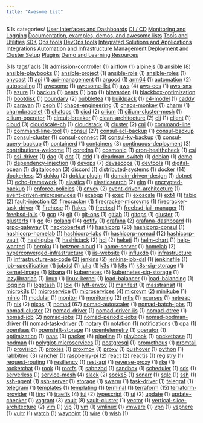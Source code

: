 ```yaml
---
title: "Awesome List"
---
```


$ ls categories/
[User Interfaces and Dashboards](user-interfaces-and-dashboards/)
[CI / CD](ci-cd/)
[Monitoring and Logging](monitoring-and-logging/)
[Documentation, examples, demos, and awesome lists](documentation-examples-demos-and-awesome-lists/)
[Tools and Utilities](tools-and-utilities/)
[SDK](sdk/)
[Ops tools](ops-tools/)
[DevOps tools](devops-tools/)
[Integrated Solutions and Applications](integrated-solutions-and-applications/)
[Integrations](integrations/)
[Automation and Infrastructure Management](automation-and-infrastructure-management/)
[Deployment and Cluster Setup](deployment-and-cluster-setup/)
[Plugins](plugins/)
[Demo and Learning Resources](demo-and-learning-resources/)


$ ls tags/
[acls](acls/) (1)
[admission-controller](admission-controller/) (1)
[airflow](airflow/) (1)
[alpinejs](alpinejs/) (1)
[ansible](ansible/) (8)
[ansible-playbooks](ansible-playbooks/) (1)
[ansible-project](ansible-project/) (1)
[ansible-role](ansible-role/) (1)
[ansible-roles](ansible-roles/) (1)
[anycast](anycast/) (1)
[api](api/) (1)
[api-management](api-management/) (1)
[argocd](argocd/) (1)
[arm64](arm64/) (1)
[automation](automation/) (2)
[autoscaling](autoscaling/) (1)
[awesome](awesome/) (1)
[awesome-list](awesome-list/) (1)
[aws](aws/) (4)
[aws-ecs](aws-ecs/) (1)
[aws-sns](aws-sns/) (1)
[azure](azure/) (1)
[backup](backup/) (1)
[beats](beats/) (1)
[bgp](bgp/) (1)
[bitwarden](bitwarden/) (1)
[blackbox-optimization](blackbox-optimization/) (1)
[bootdisk](bootdisk/) (1)
[boundary](boundary/) (2)
[bubbletea](bubbletea/) (1)
[buildpack](buildpack/) (1)
[c4-model](c4-model/) (1)
[caddy](caddy/) (1)
[caravan](caravan/) (1)
[ceph](ceph/) (1)
[chaos-engineering](chaos-engineering/) (1)
[chaos-monkey](chaos-monkey/) (1)
[charm](charm/) (1)
[charmbracelet](charmbracelet/) (1)
[chatops](chatops/) (1)
[cicd](cicd/) (2)
[cilium](cilium/) (1)
[cilium-cluster-mesh](cilium-cluster-mesh/) (1)
[cilium-operator](cilium-operator/) (1)
[circuit-breaker](circuit-breaker/) (1)
[clean-architecture](clean-architecture/) (2)
[cli](cli/) (1)
[client](client/) (1)
[cloud](cloud/) (3)
[cloudscale-ch](cloudscale-ch/) (1)
[cloudstack](cloudstack/) (1)
[cluster](cluster/) (2)
[cni](cni/) (1)
[command-line](command-line/) (1)
[command-line-tool](command-line-tool/) (1)
[consul](consul/) (27)
[consul-acl-backup](consul-acl-backup/) (1)
[consul-backup](consul-backup/) (1)
[consul-cluster](consul-cluster/) (1)
[consul-connect](consul-connect/) (3)
[consul-kv-backup](consul-kv-backup/) (1)
[consul-query-backup](consul-query-backup/) (1)
[containerd](containerd/) (1)
[containers](containers/) (3)
[continuous-deployment](continuous-deployment/) (3)
[contributions-welcome](contributions-welcome/) (1)
[coredns](coredns/) (1)
[cosmonic](cosmonic/) (1)
[cron-healthcheck](cron-healthcheck/) (1)
[csi](csi/) (1)
[csi-driver](csi-driver/) (1)
[dag](dag/) (1)
[dbt](dbt/) (1)
[ddd](ddd/) (1)
[deadman-switch](deadman-switch/) (1)
[debian](debian/) (1)
[demo](demo/) (1)
[dependency-injection](dependency-injection/) (1)
[devops](devops/) (7)
[devsecops](devsecops/) (1)
[devtools](devtools/) (1)
[digital-ocean](digital-ocean/) (1)
[digitalocean](digitalocean/) (3)
[discord](discord/) (1)
[distributed-systems](distributed-systems/) (1)
[docker](docker/) (14)
[dockerless](dockerless/) (2)
[dokku](dokku/) (2)
[dokku-plugin](dokku-plugin/) (1)
[domain-driven-design](domain-driven-design/) (1)
[dotnet](dotnet/) (3)
[echo-framework](echo-framework/) (1)
[elastics](elastics/) (1)
[elasticsearch](elasticsearch/) (2)
[elm](elm/) (1)
[encrypted-backup](encrypted-backup/) (1)
[enforce-policies](enforce-policies/) (1)
[envoy](envoy/) (2)
[event-driven-architecture](event-driven-architecture/) (1)
[event-driven-microservices](event-driven-microservices/) (1)
[exabgp](exabgp/) (1)
[exec](exec/) (1)
[exoscale](exoscale/) (1)
[ext4](ext4/) (1)
[fabio](fabio/) (2)
[fault-injection](fault-injection/) (2)
[firecracker](firecracker/) (1)
[firecracker-microvms](firecracker-microvms/) (1)
[firecracker-task-driver](firecracker-task-driver/) (1)
[firehose](firehose/) (1)
[flakes](flakes/) (1)
[freebsd](freebsd/) (1)
[freebsd-jail-manager](freebsd-jail-manager/) (1)
[freebsd-jails](freebsd-jails/) (1)
[gcp](gcp/) (3)
[git](git/) (1)
[git-ops](git-ops/) (1)
[gitlab](gitlab/) (1)
[gitops](gitops/) (1)
[gluster](gluster/) (1)
[glusterfs](glusterfs/) (1)
[go](go/) (6)
[golang](golang/) (14)
[gotify](gotify/) (1)
[grafana](grafana/) (2)
[grafana-dashboard](grafana-dashboard/) (1)
[grpc-gateway](grpc-gateway/) (1)
[hacktoberfest](hacktoberfest/) (4)
[hashicorp](hashicorp/) (26)
[hashicorp-consul](hashicorp-consul/) (1)
[hashicorp-homelab](hashicorp-homelab/) (1)
[hashicorp-labs](hashicorp-labs/) (1)
[hashicorp-nomad](hashicorp-nomad/) (12)
[hashicorp-vault](hashicorp-vault/) (1)
[hashiqube](hashiqube/) (1)
[hashistack](hashistack/) (2)
[hcl](hcl/) (2)
[heketi](heketi/) (1)
[helm-chart](helm-chart/) (1)
[help-wanted](help-wanted/) (1)
[heroku](heroku/) (1)
[hetzner-cloud](hetzner-cloud/) (1)
[home-server](home-server/) (1)
[homelab](homelab/) (2)
[hyperconverged-infrastructure](hyperconverged-infrastructure/) (1)
[iis-website](iis-website/) (1)
[influxdb](influxdb/) (1)
[infrastructure](infrastructure/) (1)
[infrastructure-as-code](infrastructure-as-code/) (2)
[jenkins](jenkins/) (2)
[jenkins-job-dsl](jenkins-job-dsl/) (1)
[jenkinsfile](jenkinsfile/) (1)
[job-specification](job-specification/) (1)
[jobdsl](jobdsl/) (1)
[julia](julia/) (1)
[k3s](k3s/) (1)
[k8s](k8s/) (1)
[k8s-sig-storage](k8s-sig-storage/) (1)
[kernel-image](kernel-image/) (1)
[kibana](kibana/) (1)
[kubernetes](kubernetes/) (6)
[kubernetes-sig-storage](kubernetes-sig-storage/) (1)
[lazylibrarian](lazylibrarian/) (1)
[linux](linux/) (1)
[linux-kernel](linux-kernel/) (1)
[load-balancer](load-balancer/) (1)
[load-balancing](load-balancing/) (1)
[logging](logging/) (1)
[logstash](logstash/) (1)
[loki](loki/) (1)
[lyft-envoy](lyft-envoy/) (1)
[manifest](manifest/) (1)
[masstransit](masstransit/) (1)
[microk8s](microk8s/) (1)
[microservice](microservice/) (1)
[microservices](microservices/) (4)
[microvm](microvm/) (2)
[minikube](minikube/) (1)
[minio](minio/) (1)
[modular](modular/) (1)
[monitor](monitor/) (1)
[monitoring](monitoring/) (2)
[mtls](mtls/) (1)
[ncurses](ncurses/) (1)
[netreap](netreap/) (1)
[nix](nix/) (2)
[nixos](nixos/) (1)
[nomad](nomad/) (67)
[nomad-autoscaler](nomad-autoscaler/) (1)
[nomad-batch-jobs](nomad-batch-jobs/) (1)
[nomad-cluster](nomad-cluster/) (2)
[nomad-driver](nomad-driver/) (1)
[nomad-driver-iis](nomad-driver-iis/) (1)
[nomad-dtree](nomad-dtree/) (1)
[nomad-job](nomad-job/) (2)
[nomad-jobs](nomad-jobs/) (3)
[nomad-periodic-jobs](nomad-periodic-jobs/) (1)
[nomad-podman-driver](nomad-podman-driver/) (1)
[nomad-task-driver](nomad-task-driver/) (1)
[notary](notary/) (1)
[notation](notation/) (1)
[notifications](notifications/) (1)
[opa](opa/) (1)
[openfaas](openfaas/) (1)
[openshift-storage](openshift-storage/) (1)
[opentelemetry](opentelemetry/) (1)
[operator](operator/) (1)
[optimization](optimization/) (1)
[paas](paas/) (3)
[packer](packer/) (6)
[pipeline](pipeline/) (1)
[playbook](playbook/) (1)
[pocketbase](pocketbase/) (1)
[podman](podman/) (1)
[polyglot-microservices](polyglot-microservices/) (1)
[postgresql](postgresql/) (1)
[prometheus](prometheus/) (1)
[promtail](promtail/) (1)
[provision](provision/) (1)
[proxies](proxies/) (1)
[proxmox](proxmox/) (1)
[proxy](proxy/) (1)
[pushover](pushover/) (1)
[python](python/) (1)
[rabbitmq](rabbitmq/) (3)
[rancher](rancher/) (1)
[raspberry-pi](raspberry-pi/) (2)
[react](react/) (2)
[reactjs](reactjs/) (1)
[registry](registry/) (1)
[request-routing](request-routing/) (1)
[resiliency](resiliency/) (1)
[rest-api](rest-api/) (1)
[reverse-proxy](reverse-proxy/) (1)
[rke](rke/) (1)
[rocketchat](rocketchat/) (1)
[rook](rook/) (1)
[rootfs](rootfs/) (1)
[sabnzbd](sabnzbd/) (1)
[sandbox](sandbox/) (1)
[scheduler](scheduler/) (1)
[sds](sds/) (1)
[serverless](serverless/) (1)
[service-mesh](service-mesh/) (4)
[slack](slack/) (2)
[socks5](socks5/) (1)
[sonarr](sonarr/) (1)
[sqlc](sqlc/) (1)
[ssh](ssh/) (1)
[ssh-agent](ssh-agent/) (1)
[ssh-server](ssh-server/) (1)
[storage](storage/) (1)
[swarm](swarm/) (1)
[task-driver](task-driver/) (1)
[telegraf](telegraf/) (1)
[telegram](telegram/) (1)
[templates](templates/) (1)
[templating](templating/) (1)
[terminal](terminal/) (1)
[terraform](terraform/) (15)
[terraform-provider](terraform-provider/) (1)
[tinc](tinc/) (1)
[traefik](traefik/) (4)
[tui](tui/) (2)
[typescript](typescript/) (1)
[ui](ui/) (2)
[update](update/) (1)
[update-checker](update-checker/) (1)
[vagrant](vagrant/) (3)
[vault](vault/) (8)
[vault-cluster](vault-cluster/) (1)
[vector](vector/) (1)
[vertical-slice-architecture](vertical-slice-architecture/) (2)
[vim](vim/) (1)
[vip](vip/) (1)
[vm](vm/) (1)
[vmlinux](vmlinux/) (1)
[vmware](vmware/) (1)
[vpn](vpn/) (1)
[vsphere](vsphere/) (1)
[vultr](vultr/) (1)
[watch](watch/) (1)
[waypoint](waypoint/) (1)
[wire](wire/) (1)
[wish](wish/) (1)
